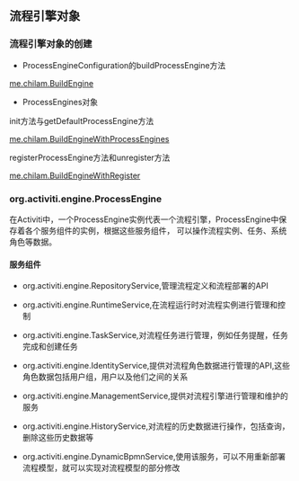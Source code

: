 ## 流程引擎对象

### 流程引擎对象的创建

- ProcessEngineConfiguration的buildProcessEngine方法

[me.chilam.BuildEngine](./src/main/java/me/chilam/BuildEngine.java) 

- ProcessEngines对象

init方法与getDefaultProcessEngine方法

[me.chilam.BuildEngineWithProcessEngines](./src/main/java/me/chilam/BuildEngineWithProcessEngines.java)

registerProcessEngine方法和unregister方法

[me.chilam.BuildEngineWithRegister](./src/main/java/me/chilam/BuildEngineWithRegister.java)

### org.activiti.engine.ProcessEngine

在Activiti中，一个ProcessEngine实例代表一个流程引擎，ProcessEngine中保存着各个服务组件的实例，根据这些服务组件，
可以操作流程实例、任务、系统角色等数据。

#### 服务组件

- org.activiti.engine.RepositoryService,管理流程定义和流程部署的API

- org.activiti.engine.RuntimeService,在流程运行时对流程实例进行管理和控制

- org.activiti.engine.TaskService,对流程任务进行管理，例如任务提醒，任务完成和创建任务

- org.activiti.engine.IdentityService,提供对流程角色数据进行管理的API,这些角色数据包括用户组，用户以及他们之间的关系

- org.activiti.engine.ManagementService,提供对流程引擎进行管理和维护的服务

- org.activiti.engine.HistoryService,对流程的历史数据进行操作，包括查询，删除这些历史数据等

- org.activiti.engine.DynamicBpmnService,使用该服务，可以不用重新部署流程模型，就可以实现对流程模型的部分修改



    